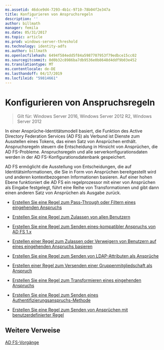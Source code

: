 ```yaml
---
ms.assetid: 46dce9d4-7293-4b1c-9710-78b04f2e347a
title: Konfigurieren von Anspruchsregeln
description: ''
author: billmath
manager: femila
ms.date: 05/31/2017
ms.topic: article
ms.prod: windows-server-threshold
ms.technology: identity-adfs
ms.author: billmath
ms.openlocfilehash: 6494f584edd5f84a5987707953f79edbce15cc02
ms.sourcegitcommit: 0d0b32c8986ba7db9536e0b8648d4ddf9b03e452
ms.translationtype: MT
ms.contentlocale: de-DE
ms.lasthandoff: 04/17/2019
ms.locfileid: "59814661"
---
```

# <a name="configuring-claim-rules"></a>Konfigurieren von Anspruchsregeln

>Gilt für: Windows Server 2016, Windows Server 2012 R2, Windows Server 2012

In einer Ansprüche\-Identitätsmodell basiert, die Funktion des Active Directory Federation Services \(AD FS\) als Verbund ist Dienste zum Ausstellen eines Tokens, das einen Satz von Ansprüchen enthält. Anspruchsregeln steuern die Entscheidung in Hinsicht von Ansprüchen, die AD FS-Probleme. Anspruchsregeln und alle serverkonfigurationsdaten werden in der AD FS-Konfigurationsdatenbank gespeichert.  
  
AD FS ermöglicht die Ausstellung von Entscheidungen, die auf Identitätsinformationen, die Sie in Form von Ansprüchen bereitgestellt wird und anderen kontextbezogenen Informationen basieren. Auf einer hohen Ebene funktioniert die AD FS ein regelprozessor mit einer von Ansprüchen als Eingabe festgelegt, führt eine Reihe von Transformationen und gibt dann einen anderen Satz von Ansprüchen als Ausgabe zurück.  
  
-   [Erstellen Sie eine Regel zum Pass-Through oder Filtern eines eingehenden Anspruchs](../../ad-fs/operations/Create-a-Rule-to-Pass-Through-or-Filter-an-Incoming-Claim.md)  
  
-   [Erstellen Sie eine Regel zum Zulassen von allen Benutzern](../../ad-fs/operations/Create-a-Rule-to-Permit-All-Users.md)  

-   [Erstellen Sie eine Regel zum Senden eines-kompatibler Anspruchs von AD FS 1.x](../../ad-fs/operations/Create-a-Rule-to-Send-an-AD-FS-1x-Compatible-Claim.md)
  
-   [Erstellen einer Regel zum Zulassen oder Verweigern von Benutzern auf eines eingehenden Anspruchs basieren](../../ad-fs/operations/Create-a-Rule-to-Permit-or-Deny-Users-Based-on-an-Incoming-Claim.md)  
  
-   [Erstellen Sie eine Regel zum Senden von LDAP-Attributen als Ansprüche](../../ad-fs/operations/Create-a-Rule-to-Send-LDAP-Attributes-as-Claims.md)  
  
-   [Erstellen einer Regel zum Versenden einer Gruppenmitgliedschaft als Anspruch](../../ad-fs/operations/Create-a-Rule-to-Send-Group-Membership-as-a-Claim.md)  
  
-   [Erstellen Sie eine Regel zum Transformieren eines eingehenden Anspruchs](../../ad-fs/operations/Create-a-Rule-to-Transform-an-Incoming-Claim.md)  
  
-   [Erstellen Sie eine Regel zum Senden eines Authentifizierungsanspruchs-Methode](../../ad-fs/operations/Create-a-Rule-to-Send-an-Authentication-Method-Claim.md)  
  
-   [Erstellen Sie eine Regel zum Senden von Ansprüchen mit benutzerdefinierter Regel](../../ad-fs/operations/Create-a-Rule-to-Send-Claims-Using-a-Custom-Rule.md)  

## <a name="additional-references"></a>Weitere Verweise  

[AD FS-Vorgänge](../../ad-fs/AD-FS-2016-Operations.md)
